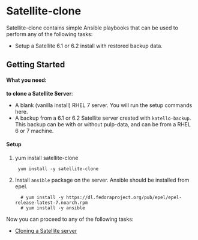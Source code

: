 # Satellite-clone

Satellite-clone contains simple Ansible playbooks that can be used to perform any of the following tasks:
* Setup a Satellite 6.1 or 6.2 install with restored backup data.

## Getting Started

#### What you need: ####

**to clone a Satellite Server**:

  - A blank (vanilla install) RHEL 7 server. You will run the setup commands here.
  - A backup from a 6.1 or 6.2 Satellite server created with `katello-backup`. This backup can be with or without pulp-data, and can be from a RHEL 6 or 7 machine.

#### Setup ####

1. yum install satellite-clone
   ```console
    yum install -y satellite-clone
   ```

2. Install `ansible` package on the server.  Ansible should be installed from epel.
   ```console
     # yum install -y https://dl.fedoraproject.org/pub/epel/epel-release-latest-7.noarch.rpm
     # yum install -y ansible
   ```

Now you can proceed to any of the following tasks:

 * [Cloning a Satellite server](docs/satellite-clone.md)
